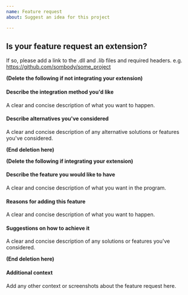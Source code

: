 ```yaml
---
name: Feature request
about: Suggest an idea for this project

---
```


## Is your feature request an extension?
If so, please add a link to the .dll and .lib files and required headers.
e.g. https://github.com/sombody/some_project  

**(Delete the following if not integrating your extension)**  
#### Describe the integration method you'd like
A clear and concise description of what you want to happen.

#### Describe alternatives you've considered
A clear and concise description of any alternative solutions or features you've considered.

**(End deletion here)**
  
**(Delete the following if integrating your extension)**

#### Describe the feature you would like to have
A clear and concise description of what you want in the program.

#### Reasons for adding this feature
A clear and concise description of what you want to happen.

#### Suggestions on how to achieve it
A clear and concise description of any solutions or features you've considered.

**(End deletion here)**

#### Additional context
Add any other context or screenshots about the feature request here.  


